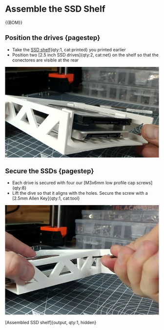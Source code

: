 # Assemble the SSD Shelf

{{BOM}}


## Position the drives {pagestep}

* Take the [SSD shelf](fromstep){qty:1, cat:printed} you printed earlier
* Position two [2.5 inch SSD drives]{qty:2, cat:net} on the shelf so that the conectores are visible at the rear

![](images/SSDShelfAssembly1.jpg)

## Secure the SSDs {pagestep}

* Each drive is secured with four our [M3x6mm low profile cap screws]{qty:8}
* Lift the dive so that it aligns with the holes. Secure the screw with a [2.5mm Allen Key]{qty:1, cat:tool}

![](images/SSDShelfAssembly2.jpg)

[Assembled SSD shelf]{output, qty:1, hidden}